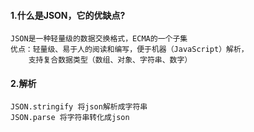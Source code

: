 #### 1.什么是JSON，它的优缺点?
    JSON是一种轻量级的数据交换格式，ECMA的一个子集
    优点：轻量级、易于人的阅读和编写，便于机器（JavaScript）解析，
        支持复合数据类型（数组、对象、字符串、数字）
#### 2.解析
    JSON.stringify 将json解析成字符串
    JSON.parse 将字符串转化成json

